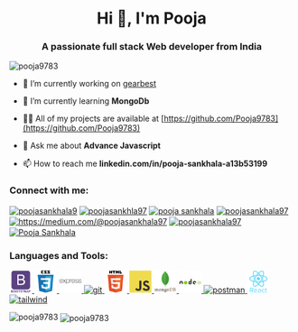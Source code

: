 <h1 align="center">Hi 👋, I'm Pooja</h1>
<h3 align="center">A passionate full stack Web developer from India</h3>

<p align="left"> <img src="https://komarev.com/ghpvc/?username=pooja9783&label=Profile%20views&color=0e75b6&style=flat" alt="pooja9783" /> </p>

- 🔭 I’m currently working on [gearbest](https://github.com/Pooja9783/gearbest.git)

- 🌱 I’m currently learning **MongoDb**

- 👨‍💻 All of my projects are available at [https://github.com/Pooja9783](https://github.com/Pooja9783)

- 💬 Ask me about **Advance Javascript**

- 📫 How to reach me **linkedin.com/in/pooja-sankhala-a13b53199**

<h3 align="left">Connect with me:</h3>
<p align="left">
<a href="https://twitter.com/poojasankhala9" target="blank"><img align="center" src="https://raw.githubusercontent.com/rahuldkjain/github-profile-readme-generator/master/src/images/icons/Social/twitter.svg" alt="poojasankhala9" height="30" width="40" /></a>
<a href="https://linkedin.com/in/poojasankhla97" target="blank"><img align="center" src="https://raw.githubusercontent.com/rahuldkjain/github-profile-readme-generator/master/src/images/icons/Social/linked-in-alt.svg" alt="poojasankhla97" height="30" width="40" /></a>
<a href="https://fb.com/pooja sankhala" target="blank"><img align="center" src="https://raw.githubusercontent.com/rahuldkjain/github-profile-readme-generator/master/src/images/icons/Social/facebook.svg" alt="pooja sankhala" height="30" width="40" /></a>
<a href="https://instagram.com/poojasankhala97" target="blank"><img align="center" src="https://raw.githubusercontent.com/rahuldkjain/github-profile-readme-generator/master/src/images/icons/Social/instagram.svg" alt="poojasankhala97" height="30" width="40" /></a>
<a href="https://medium.com/@poojasankhala97" target="blank"><img align="center" src="https://raw.githubusercontent.com/rahuldkjain/github-profile-readme-generator/master/src/images/icons/Social/medium.svg" alt="https://medium.com/@poojasankhala97" height="30" width="40" /></a>
<a href="https://auth.geeksforgeeks.org/user/poojasankhala97" target="blank"><img align="center" src="https://raw.githubusercontent.com/rahuldkjain/github-profile-readme-generator/master/src/images/icons/Social/geeks-for-geeks.svg" alt="poojasankhala97" height="30" width="40" /></a>
<a href="https://discord.gg/Pooja Sankhala" target="blank"><img align="center" src="https://raw.githubusercontent.com/rahuldkjain/github-profile-readme-generator/master/src/images/icons/Social/discord.svg" alt="Pooja Sankhala" height="30" width="40" /></a>
</p>

<h3 align="left">Languages and Tools:</h3>
<p align="left"> <a href="https://getbootstrap.com" target="_blank" rel="noreferrer"> <img src="https://raw.githubusercontent.com/devicons/devicon/master/icons/bootstrap/bootstrap-plain-wordmark.svg" alt="bootstrap" width="40" height="40"/> </a> <a href="https://www.w3schools.com/css/" target="_blank" rel="noreferrer"> <img src="https://raw.githubusercontent.com/devicons/devicon/master/icons/css3/css3-original-wordmark.svg" alt="css3" width="40" height="40"/> </a> <a href="https://expressjs.com" target="_blank" rel="noreferrer"> <img src="https://raw.githubusercontent.com/devicons/devicon/master/icons/express/express-original-wordmark.svg" alt="express" width="40" height="40"/> </a> <a href="https://git-scm.com/" target="_blank" rel="noreferrer"> <img src="https://www.vectorlogo.zone/logos/git-scm/git-scm-icon.svg" alt="git" width="40" height="40"/> </a> <a href="https://www.w3.org/html/" target="_blank" rel="noreferrer"> <img src="https://raw.githubusercontent.com/devicons/devicon/master/icons/html5/html5-original-wordmark.svg" alt="html5" width="40" height="40"/> </a> <a href="https://developer.mozilla.org/en-US/docs/Web/JavaScript" target="_blank" rel="noreferrer"> <img src="https://raw.githubusercontent.com/devicons/devicon/master/icons/javascript/javascript-original.svg" alt="javascript" width="40" height="40"/> </a> <a href="https://www.mongodb.com/" target="_blank" rel="noreferrer"> <img src="https://raw.githubusercontent.com/devicons/devicon/master/icons/mongodb/mongodb-original-wordmark.svg" alt="mongodb" width="40" height="40"/> </a> <a href="https://nodejs.org" target="_blank" rel="noreferrer"> <img src="https://raw.githubusercontent.com/devicons/devicon/master/icons/nodejs/nodejs-original-wordmark.svg" alt="nodejs" width="40" height="40"/> </a> <a href="https://postman.com" target="_blank" rel="noreferrer"> <img src="https://www.vectorlogo.zone/logos/getpostman/getpostman-icon.svg" alt="postman" width="40" height="40"/> </a> <a href="https://reactjs.org/" target="_blank" rel="noreferrer"> <img src="https://raw.githubusercontent.com/devicons/devicon/master/icons/react/react-original-wordmark.svg" alt="react" width="40" height="40"/> </a> <a href="https://tailwindcss.com/" target="_blank" rel="noreferrer"> <img src="https://www.vectorlogo.zone/logos/tailwindcss/tailwindcss-icon.svg" alt="tailwind" width="40" height="40"/> </a> </p>

<p><img align="left" src="https://github-readme-stats.vercel.app/api/top-langs?username=pooja9783&show_icons=true&locale=en&layout=compact" alt="pooja9783" /></p>

<p>&nbsp;<img align="center" src="https://github-readme-stats.vercel.app/api?username=pooja9783&show_icons=true&locale=en" alt="pooja9783" /></p>
